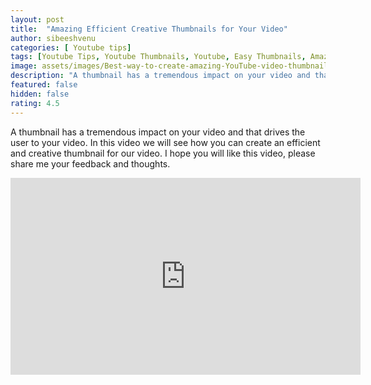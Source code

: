 ```yaml
---
layout: post
title:  "Amazing Efficient Creative Thumbnails for Your Video"
author: sibeeshvenu
categories: [ Youtube tips]
tags: [Youtube Tips, Youtube Thumbnails, Youtube, Easy Thumbnails, Amazing Thumbnails, Good Thumbnails, sibeeshpassion.com, sibeeshvenu.com, njanorumalayali.com]
image: assets/images/Best-way-to-create-amazing-YouTube-video-thumbnails.webp
description: "A thumbnail has a tremendous impact on your video and that drives the user to your video. In this video we will see how you can create an efficient and creative thumbnail for our video. I hope you will like this video, please share me your feedback and thoughts."
featured: false
hidden: false
rating: 4.5
---
```


A thumbnail has a tremendous impact on your video and that drives the user to your video. In this video we will see how you can create an efficient and creative thumbnail for our video. I hope you will like this video, please share me your feedback and thoughts.

<iframe width="560" height="315" src="https://www.youtube.com/embed/sfr1I8SV29A" frameborder="0" allow="accelerometer; autoplay; encrypted-media; gyroscope; picture-in-picture" allowfullscreen></iframe>

